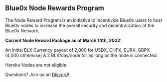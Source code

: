 ## **Blue0x Node Rewards Program** ##

The Node Reward Program is an initiative to incentivize Blue0x users to host Blue0x nodes to increase the overall security and decentralization of the Blue0x Network.

**Current Node Reward Package as of March 14th, 2022:**

An initial BLX Currency payout of 2,000 for USDX, CHFX, EURX, GBPX (4,000 otherwise) & 2 BLX/day/node for as long as the node is connected.

Heroku Nodes are not eligible.

Questions? Join us on [Discord](https://discord.com/invite/EbBWRSPW63)!






